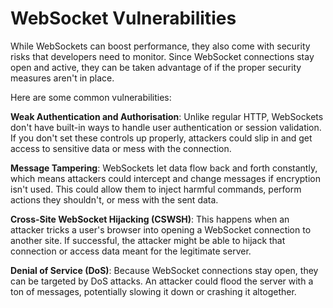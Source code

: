 # WebSocket Vulnerabilities

While WebSockets can boost performance, they also come with security risks that developers need to monitor. Since WebSocket connections stay open and active, they can be taken advantage of if the proper security measures aren't in place.

Here are some common vulnerabilities:

**Weak Authentication and Authorisation**: Unlike regular HTTP, WebSockets don't have built-in ways to handle user authentication or session validation. If you don't set these controls up properly, attackers could slip in and get access to sensitive data or mess with the connection.

**Message Tampering**: WebSockets let data flow back and forth constantly, which means attackers could intercept and change messages if encryption isn't used. This could allow them to inject harmful commands, perform actions they shouldn't, or mess with the sent data.

**Cross-Site WebSocket Hijacking (CSWSH)**: This happens when an attacker tricks a user's browser into opening a WebSocket connection to another site. If successful, the attacker might be able to hijack that connection or access data meant for the legitimate server.

**Denial of Service (DoS)**: Because WebSocket connections stay open, they can be targeted by DoS attacks. An attacker could flood the server with a ton of messages, potentially slowing it down or crashing it altogether.
